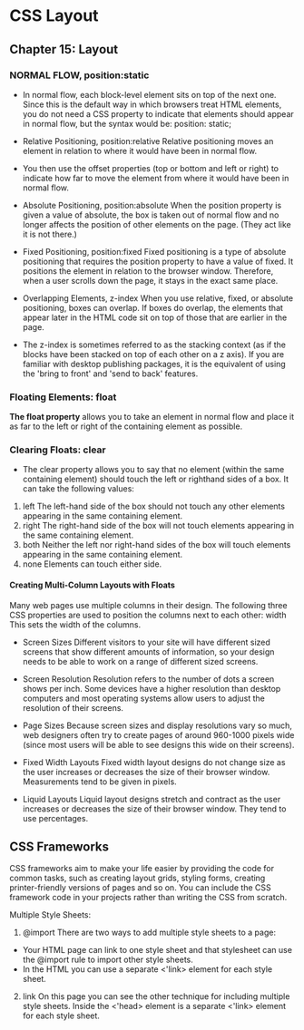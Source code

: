 # CSS Layout

## Chapter 15: Layout


### NORMAL FLOW, position:static

- In normal flow, each block-level element sits on top of the next one. Since this is the default way in which browsers treat HTML elements, you do not need a CSS property to indicate that elements should appear in normal flow, but the syntax would be: position: static;

- Relative Positioning, position:relative
Relative positioning moves an element in relation to where it would have been in normal flow. 

- You then use the offset properties (top or bottom and left or right) to indicate how far to move the element from where it would have been in normal flow. 

- Absolute Positioning, position:absolute
When the position property is given a value of absolute, the box is taken out of normal flow and no longer affects the position of other elements on the page. (They act like it is not there.) 


- Fixed Positioning, position:fixed
Fixed positioning is a type of absolute positioning that requires the position property to have a value of fixed. It positions the element in relation to the browser window. Therefore, when a user scrolls down the page, it stays in the exact same place. 

- Overlapping Elements, z-index
When you use relative, fixed, or absolute positioning, boxes can overlap. If boxes do overlap, the elements that appear later in the HTML code sit on top of those that are earlier in the page.



- The z-index is sometimes referred to as the stacking context (as if the blocks have been stacked on top of each other on a z axis). If you are familiar with desktop publishing packages, it is the equivalent of using the 'bring to front' and 'send to back' features.

### Floating Elements: float
**The float property** allows you to take an element in normal flow and place it as far to the left or right of the containing element as possible. 

### Clearing Floats: clear
- The clear property allows you to say that no element (within the same containing element) should touch the left or righthand sides of a box. It can take the following values:

1. left
The left-hand side of the box should not touch any other elements appearing in the same containing element.
2. right
The right-hand side of the box will not touch elements appearing in the same containing element.
3. both
Neither the left nor right-hand sides of the box will touch elements appearing in the same containing element.
4. none
Elements can touch either side.



#### Creating Multi-Column Layouts with Floats
Many web pages use multiple columns in their design. The following three CSS properties are used to position the columns next to each other: width This sets the width of the columns. 

- Screen Sizes
Different visitors to your site will have different sized screens that show different amounts of information, so your design needs to be able to work on a range of different sized screens.

- Screen Resolution
Resolution refers to the number of dots a screen shows per inch. Some devices have a higher resolution than desktop computers and most operating systems allow users to adjust the resolution of their screens.

- Page Sizes
Because screen sizes and display resolutions vary so much, web designers often try to create pages of around 960-1000 pixels wide (since most users will be able to see designs this wide on their screens).

- Fixed Width Layouts
Fixed width layout designs do not change size as the user increases or decreases the size of their browser window. Measurements tend to be given in pixels.

- Liquid Layouts
Liquid layout designs stretch and contract as the user increases or decreases the size of their browser window. They tend to use percentages.



## CSS Frameworks
CSS frameworks aim to make your life easier by providing the code for common tasks, such as creating layout grids, styling forms, creating printer-friendly versions of pages and so on. You can include the CSS framework code in your projects rather than writing the CSS from scratch.

Multiple Style Sheets:
1. @import
There are two ways to add multiple style sheets to a page:
 - Your HTML page can link to one style sheet and that stylesheet can use the @import rule to import other style sheets.
 - In the HTML you can use a separate <'link> element for each style sheet.

2. link On this page you can see the other technique for including multiple style sheets. Inside the <'head> element is a separate <'link> element for each style sheet. 